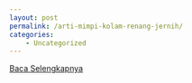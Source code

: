 ```yaml
---
layout: post
permalink: /arti-mimpi-kolam-renang-jernih/
categories:
    - Uncategorized
---
```


[Baca Selengkapnya](/08)